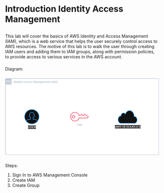 # Introduction Identity Access Management
##
This lab will cover the basics of AWS Identity and Access Management (IAM), which is a web service that helps the user securely control access to AWS resources. The motive of this lab is to walk the user through creating IAM users and adding them to IAM groups, along with permission policies, to provide access to various services in the AWS account.
###
Diagram:
###
![IAM Diagram](IAM/Images/Diagram/Introduction_IAM_Diagram.png)
###
Steps:
1. Sign In to AWS Management Console
2. Create IAM
3. Create Group
